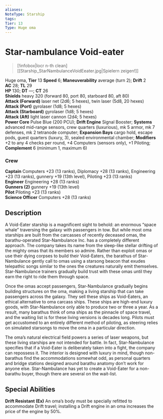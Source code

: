 ```yaml
---
aliases: 
NoteType: Starship
tags: 
Tier: 13
Type: Huge oma
---
```


# Star-nambulance Void-eater

> [!infobox|locr n-th clean]
>  [[Starship_StarNambulanceVoidEeater.jpg|Spielern zeigen!]]
> 
Huge oma, **Tier** 13 
**Speed** 6; **Maneuverability** average (turn 2); **Drift** 2  
**AC** 28; **TL** 29  
**HP** 130; **DT** —; **CT** 26  
**Shields** heavy 320 (forward 80, port 80, starboard 80, aft 80)  
**Attack (Forward)** laser net (2d6; 5 hexes), twin laser (5d8, 20 hexes)  
**Attack (Port)** gyrolaser (1d8; 5 hexes)  
**Attack (Starboard)** gyrolaser (1d8; 5 hexes)  
**Attack (Aft)** light laser cannon (2d4; 5 hexes)  
**Power Core** Pulse Blue (200 PCU); **Drift Engine** Signal Booster; **Systems** advanced mid-range sensors, crew quarters (luxurious), mk 5 armor, mk 7 defenses, mk 2 tetranode computer; **Expansion Bays** cargo hold, escape pods, guest quarters (luxury, 3), sealed environmental chamber; **Modifiers** +2 to any 4 checks per round, +4 Computers (sensors only), +1 Piloting; **Complement** 6 (minimum 1, maximum 6)

### Crew

**Captain** Computers +23 (13 ranks), Diplomacy +28 (13 ranks), Engineering +23 (13 ranks), gunnery +19 (13th level), Piloting +23 (13 ranks)  
**Engineer** Engineering +28 (13 ranks)  
**Gunners (2)** gunnery +19 (13th level)  
**Pilot** Piloting +23 (13 ranks)  
**Science Officer** Computers +28 (13 ranks)

## Description

A Void-Eater starship is a magnificent sight to behold: an enormous “space whale” traversing the galaxy with passengers in tow. But while most oma starships are built from the carcasses of recently deceased omas, the barathu-operated Star-Nambulance Inc. has a completely different approach. The company takes its name from the sleep-like stellar drifting of the mighty omas that its members so admire. Rather than exploit omas or use their dying corpses to build their Void-Eaters, the barathus of Star-Nambulance gently call to omas using a starsong beacon that exudes telepathic songs similar to the ones the creatures naturally emit themselves. Star-Nambulance trainers gradually build trust with these omas until they earn the right to ride them through space.  
  
Once the omas accept passengers, Star-Nambulance gradually begins building structures on the oma, making a living starship that can take passengers across the galaxy. They sell these ships as Void-Eaters, an ethical alternative to oma carcass ships. These ships are high-end luxury goods, with Star-Nambulance only able to produce two or three a year. As a result, many barathus think of oma ships as the pinnacle of space travel, and the waiting list is for these living versions is decades long. Pilots must get accustomed to an entirely different method of piloting, as steering relies on simulated starsongs to move the oma in a particular direction.  
  
The oma’s natural electrical field powers a series of laser weapons, but these living starships are not intended for battle. In fact, Star-Nambulance specifies that if a Void-Eater is deliberately taken into a fight, the company can repossess it. The interior is designed with luxury in mind, though non-barathus find the accommodations somewhat odd, as personal quarters and bridge stations designed around barathu anatomy don’t work for anyone else. Star-Nambulance has yet to create a Void-Eater for a non-barathu buyer, though there are several on the wait-list.  

## Special Abilities

**Drift Resistant (Ex)** An oma’s body must be specially refitted to accommodate Drift travel; installing a Drift engine in an oma increases the price of the engine by 50%.
